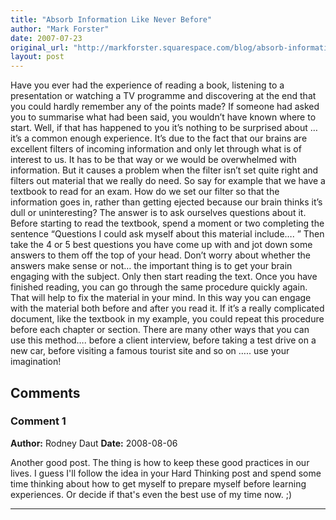 ```yaml
---
title: "Absorb Information Like Never Before"
author: "Mark Forster"
date: 2007-07-23
original_url: "http://markforster.squarespace.com/blog/absorb-information-like-never-before.html"
layout: post
---
```


Have you ever had the experience of reading a book, listening to a presentation or watching a TV programme and discovering at the end that you could hardly remember any of the points made? If someone had asked you to summarise what had been said, you wouldn’t have known where to start.
Well, if that has happened to you it’s nothing to be surprised about … it’s a common enough experience. It’s due to the fact that our brains are excellent filters of incoming information and only let through what is of interest to us. It has to be that way or we would be overwhelmed with information. But it causes a problem when the filter isn’t set quite right and filters out material that we really do need.
So say for example that we have a textbook to read for an exam. How do we set our filter so that the information goes in, rather than getting ejected because our brain thinks it’s dull or uninteresting?
The answer is to ask ourselves questions about it. Before starting to read the textbook, spend a moment or two completing the sentence “Questions I could ask myself about this material include…. ”
Then take the 4 or 5 best questions you have come up with and jot down some answers to them off the top of your head. Don’t worry about whether the answers make sense or not… the important thing is to get your brain engaging with the subject. Only then start reading the text.
Once you have finished reading, you can go through the same procedure quickly again. That will help to fix the material in your mind.
In this way you can engage with the material both before and after you read it. If it’s a really complicated document, like the textbook in my example, you could repeat this procedure before each chapter or section.
There are many other ways that you can use this method…. before a client interview, before taking a test drive on a new car, before visiting a famous tourist site and so on ….. use your imagination!

## Comments

### Comment 1
**Author:** Rodney Daut
**Date:** 2008-08-06

Another good post. The thing is how to keep these good practices in our lives. I guess I'll follow the idea in your Hard Thinking post and spend some time thinking about how to get myself to prepare myself before learning experiences. Or decide if that's even the best use of my time now. ;)

---
